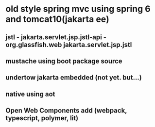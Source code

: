 # old style spring mvc using spring 6 and tomcat10(jakarta ee)
## jstl - jakarta.servlet.jsp.jstl-api - org.glassfish.web jakarta.servlet.jsp.jstl
## mustache using boot package source
## undertow jakarta embedded (not yet. but...)
## native using aot
## Open Web Components add (webpack, typescript, polymer, lit)